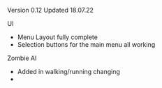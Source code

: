 
Version 0.12
Updated 18.07.22

UI
+ Menu Layout fully complete 
+ Selection buttons for the main menu all working

Zombie AI
+ Added in walking/running changing 
+ 